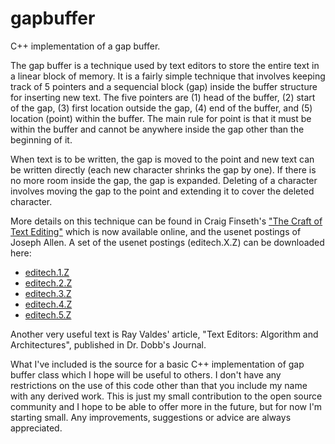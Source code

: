 gapbuffer
=========

C++ implementation of a gap buffer.

The gap buffer is a technique used by text editors to store the entire text in a linear block of memory. It is a fairly simple technique that involves keeping track of 5 pointers and a sequencial block (gap) inside the buffer structure for inserting new text. The five pointers are (1) head of the buffer, (2) start of the gap, (3) first location outside the gap, (4) end of the buffer, and (5) location (point) within the buffer. The main rule for point is that it must be within the buffer and cannot be anywhere inside the gap other than the beginning of it.

When text is to be written, the gap is moved to the point and new text can be written directly (each new character shrinks the gap by one). If there is no more room inside the gap, the gap is expanded. Deleting of a character involves moving the gap to the point and extending it to cover the deleted character.

More details on this technique can be found in Craig Finseth's ["The Craft of Text Editing"](http://www.finseth.com/craft/) which is now available online, and the usenet postings of Joseph Allen. A set of the usenet postings (editech.X.Z) can be downloaded here:

  - [editech.1.Z](http://www.lazyhacker.com/editech.1.Z)
  - [editech.2.Z](http://www.lazyhacker.com/editech.2.Z)
  - [editech.3.Z](http://www.lazyhacker.com/editech.3.Z)
  - [editech.4.Z](http://www.lazyhacker.com/editech.4.Z)
  - [editech.5.Z](http://www.lazyhacker.com/editech.5.Z)

Another very useful text is Ray Valdes' article, "Text Editors: Algorithm and Architectures", published in Dr. Dobb's Journal.

What I've included is the source for a basic C++ implementation of gap buffer class which I hope will be useful to others. I don't have any restrictions on the use of this code other than that you include my name with any derived work. This is just my small contribution to the open source community and I hope to be able to offer more in the future, but for now I'm starting small. Any improvements, suggestions or advice are always appreciated.
